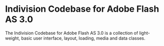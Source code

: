 # Indivision Codebase for Adobe Flash AS 3.0 #
The Indivision Codebase for Adobe Flash AS 3.0 is a collection of light-weight, basic user interface, layout, loading, media and data classes.